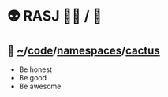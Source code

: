 # 👽 RASJ 👨‍💻 / 🧬

## 🌵 [~](https://github.com/rasj-machine/home)/[code](https://github.com/rasj-machine/code)/[namespaces](https://github.com/rasj-machine/code/tree/main/namespaces)/[cactus](https://github.com/rasj-lab-cactus/codespace)

- Be honest
- Be good
- Be awesome


